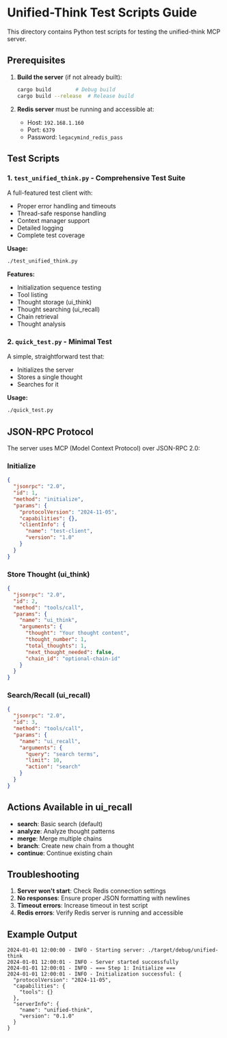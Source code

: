 # Unified-Think Test Scripts Guide

This directory contains Python test scripts for testing the unified-think MCP server.

## Prerequisites

1. **Build the server** (if not already built):
   ```bash
   cargo build        # Debug build
   cargo build --release  # Release build
   ```

2. **Redis server** must be running and accessible at:
   - Host: `192.168.1.160`
   - Port: `6379`
   - Password: `legacymind_redis_pass`

## Test Scripts

### 1. `test_unified_think.py` - Comprehensive Test Suite

A full-featured test client with:
- Proper error handling and timeouts
- Thread-safe response handling
- Context manager support
- Detailed logging
- Complete test coverage

**Usage:**
```bash
./test_unified_think.py
```

**Features:**
- Initialization sequence testing
- Tool listing
- Thought storage (ui_think)
- Thought searching (ui_recall)
- Chain retrieval
- Thought analysis

### 2. `quick_test.py` - Minimal Test

A simple, straightforward test that:
- Initializes the server
- Stores a single thought
- Searches for it

**Usage:**
```bash
./quick_test.py
```

## JSON-RPC Protocol

The server uses MCP (Model Context Protocol) over JSON-RPC 2.0:

### Initialize
```json
{
  "jsonrpc": "2.0",
  "id": 1,
  "method": "initialize",
  "params": {
    "protocolVersion": "2024-11-05",
    "capabilities": {},
    "clientInfo": {
      "name": "test-client",
      "version": "1.0"
    }
  }
}
```

### Store Thought (ui_think)
```json
{
  "jsonrpc": "2.0",
  "id": 2,
  "method": "tools/call",
  "params": {
    "name": "ui_think",
    "arguments": {
      "thought": "Your thought content",
      "thought_number": 1,
      "total_thoughts": 1,
      "next_thought_needed": false,
      "chain_id": "optional-chain-id"
    }
  }
}
```

### Search/Recall (ui_recall)
```json
{
  "jsonrpc": "2.0",
  "id": 3,
  "method": "tools/call",
  "params": {
    "name": "ui_recall",
    "arguments": {
      "query": "search terms",
      "limit": 10,
      "action": "search"
    }
  }
}
```

## Actions Available in ui_recall

- **search**: Basic search (default)
- **analyze**: Analyze thought patterns
- **merge**: Merge multiple chains
- **branch**: Create new chain from a thought
- **continue**: Continue existing chain

## Troubleshooting

1. **Server won't start**: Check Redis connection settings
2. **No responses**: Ensure proper JSON formatting with newlines
3. **Timeout errors**: Increase timeout in test script
4. **Redis errors**: Verify Redis server is running and accessible

## Example Output

```
2024-01-01 12:00:00 - INFO - Starting server: ./target/debug/unified-think
2024-01-01 12:00:01 - INFO - Server started successfully
2024-01-01 12:00:01 - INFO - === Step 1: Initialize ===
2024-01-01 12:00:01 - INFO - Initialization successful: {
  "protocolVersion": "2024-11-05",
  "capabilities": {
    "tools": {}
  },
  "serverInfo": {
    "name": "unified-think",
    "version": "0.1.0"
  }
}
```